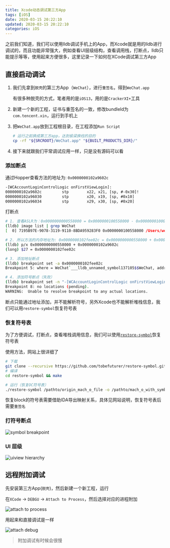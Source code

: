 ```yaml
---
title: Xcode动态调试第三方App
tags: [iOS]
date: 2020-03-15 20:22:10
updated: 2020-03-15 20:22:10
categories: iOS
---
```


之前我们知道，我们可以使用lldb调试手机上的App，而Xcode就是用的lldb进行调试的，而且功能非常强大，例如查看UI层级结构，查看调用栈，打断点，lldb只能提示等等，使用起来方便很多，这里记录一下如何在XCode调试第三方App

<!-- more -->

## 直接启动调试

1. 我们先拿到`脱壳`的第三方App（`WeChat`），进行`重签名`，得到`WeChat.app`

    有很多种脱壳的方式，笔者用的是`iOS13`，用的是`CrackerXI+`工具

2. 新建一个新的工程，证书与重签名的一致，修改bundleId为`com.tencent.xin`，运行到手机上
3. 把`WeChat.app`放到工程根目录，在工程添加`Run Script`

   ```sh
   # 运行之前换成第三方app，达到偷梁换柱的目的
   cp -rf "${SRCROOT}/WeChat.app" "${BUILT_PRODUCTS_DIR}/"
   ```

4. 接下来就跟我们平常调试应用一样，只是没有源码可以看

### 添加断点

通过Hopper查看方法的地址为: `0x0000000102a9602c`

```txt
-[WCAccountLoginControlLogic onFirstViewLogin]:
0000000102a9602c         stp        x22, x21, [sp, #-0x30]!
0000000102a96030         stp        x20, x19, [sp, #0x10]
0000000102a96034         stp        x29, x30, [sp, #0x20]
```

打断点

```sh
# 1. 查看ASLR为：0x0000000000558000 = 0x0000000100558000 - 0x0000000100000000
(lldb) image list | grep WeChat
[  0] 7195B97E-9078-3119-9110-8BDA959283F0 0x0000000100558000 /Users/wendy/Library/Developer/Xcode/DerivedData/Test-haevfjompsameldsewkriqunrgfe/Build/Products/Debug-iphoneos/WeChat.app/WeChat

# 2. 所以方法的内存地址为: 0x0000000102fee02c = 0x0000000000558000 + 0x0000000102a9602c
(lldb) p/x 0x0000000000558000 + 0x0000000102a9602c
(long) $27 = 0x0000000102fee02c

# 3. 添加地址断点
(lldb) breakpoint set -a 0x0000000102fee02c
Breakpoint 5: where = WeChat`___lldb_unnamed_symbol137105$$WeChat, address = 0x0000000102fee02c

# 4. 添加符号断点（失败）
(lldb) breakpoint set -n "-[WCAccountLoginControlLogic onFirstViewLogin]"
Breakpoint 8: no locations (pending).
WARNING:  Unable to resolve breakpoint to any actual locations.
```

断点只能通过地址添加，并不能解析符号，另外Xcode也不能解析堆栈信息，我们可以用`restore-symbol`恢复符号表

### 恢复符号表

为了方便调试，打断点，查看堆栈调用信息，我们可以使用[`restore-symbol`](https://github.com/tobefuturer/restore-symbol)恢复符号表

使用方法，网站上很详细了

```sh
# 下载
git clone --recursive https://github.com/tobefuturer/restore-symbol.git
# 编译
cd restore-symbol && make

# 运行（恢复OC符号表）
./restore-symbol /pathto/origin_mach_o_file -o /pathto/mach_o_with_symbol
```

恢复block的符号表需要借助IDA导出映射关系，具体见网站说明，恢复符号表后需要`重签名`

### 打符号断点

![symbol breakpoint](/images/post/xcode-symbol-breakpoint.png)

### UI 层级

![uiview hierarchy](/images/post/xcode-ui-hierarchy.png)

## 远程附加调试

先安装第三方App(`脱壳`)，然后新建一个新工程，运行

在`XCode` -> `DEBGU` -> `Attach to Process`，然后选择对应的进程附加

![attach to process](/images/post/xcode-attachto-process.png)

用起来和直接调试是一样

![attach debug](/images/post/xcode-attach-debug.png)

> 附加调试有时候会很慢
